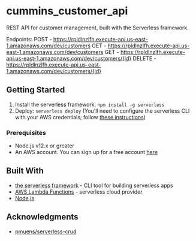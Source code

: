 # cummins_customer_api

REST API for customer management, built with the Serverless framework.

Endpoints:
POST - https://rpldlnzlfh.execute-api.us-east-1.amazonaws.com/dev/customers
GET - https://rpldlnzlfh.execute-api.us-east-1.amazonaws.com/dev/customers
GET - https://rpldlnzlfh.execute-api.us-east-1.amazonaws.com/dev/customers/{id}
DELETE - https://rpldlnzlfh.execute-api.us-east-1.amazonaws.com/dev/customers/{id}

## Getting Started

1. Install the serverless framework: `npm install -g serverless`
2. Deploy: `serverless deploy` (You'll need to configure the serverless CLI with your AWS credentials; follow [these instructions](https://www.youtube.com/watch?v=HSd9uYj2LJA))

### Prerequisites

- Node.js v12.x or greater
- An AWS account. You can sign up for a free account [here](http://aws.amazon.com/free)

## Built With

- [the serverless framework](https://serverless.com/) - CLI tool for building serverless apps
- [AWS Lambda Functions](https://docs.aws.amazon.com/lambda/latest/dg/welcome.html) - serverless cloud provider
- [Node.js](nodejs.org)

## Acknowledgments

- [pmuens/serverless-crud](https://github.com/pmuens/serverless-crud)
